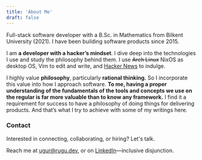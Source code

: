 ```yaml
---
title: 'About Me'
draft: false
---
```


Full-stack software developer with a B.Sc. in Mathematics from Bilkent
University (2021). I have been building software products since 2015.

I am **a developer with a hacker’s mindset**. I dive deep into the technologies
I use and study the philosophy behind them. I use ~~Arch Linux~~ NixOS as
desktop OS, Vim to edit and write, and [Hacker
News](https://news.ycombinator.com/user?id=kugurerdem) to indulge.

I highly value **philosophy**, particularly **rational thinking.** So I
incorporate this value into how I approach software. **To me, having a proper
understanding of the fundamentals of the tools and concepts we use on the
regular is far more valuable than to know any framework.** I find it a
requirement for success to have a philosophy of doing things for delivering
products. And that’s what I try to achieve with some of my writings here.

### Contact

Interested in connecting, collaborating, or hiring? Let's talk.

Reach me at ugur@rugu.dev, or on
[LinkedIn](https://www.linkedin.com/in/ugur-erdem-seyfi/)—inclusive
disjunction.
